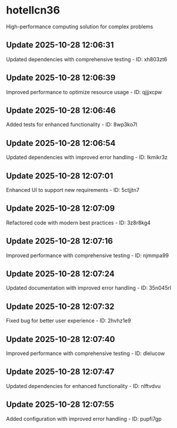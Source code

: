 # hotellcn36
High-performance computing solution for complex problems

## Update 2025-10-28 12:06:31
Updated dependencies with comprehensive testing - ID: xh803zt6


## Update 2025-10-28 12:06:39
Improved performance to optimize resource usage - ID: qjjjxcpw


## Update 2025-10-28 12:06:46
Added tests for enhanced functionality - ID: 8wp3ko7l


## Update 2025-10-28 12:06:54
Updated dependencies with improved error handling - ID: lkmikr3z


## Update 2025-10-28 12:07:01
Enhanced UI to support new requirements - ID: 5ctjjtn7


## Update 2025-10-28 12:07:09
Refactored code with modern best practices - ID: 3z8r8kg4


## Update 2025-10-28 12:07:16
Improved performance with comprehensive testing - ID: njmmpa99


## Update 2025-10-28 12:07:24
Updated documentation with improved error handling - ID: 35n045rl


## Update 2025-10-28 12:07:32
Fixed bug for better user experience - ID: 2hvhz1e9


## Update 2025-10-28 12:07:40
Improved performance with comprehensive testing - ID: dlelucow


## Update 2025-10-28 12:07:47
Updated dependencies for enhanced functionality - ID: nlftvdvu


## Update 2025-10-28 12:07:55
Added configuration with improved error handling - ID: pupfi7gp

